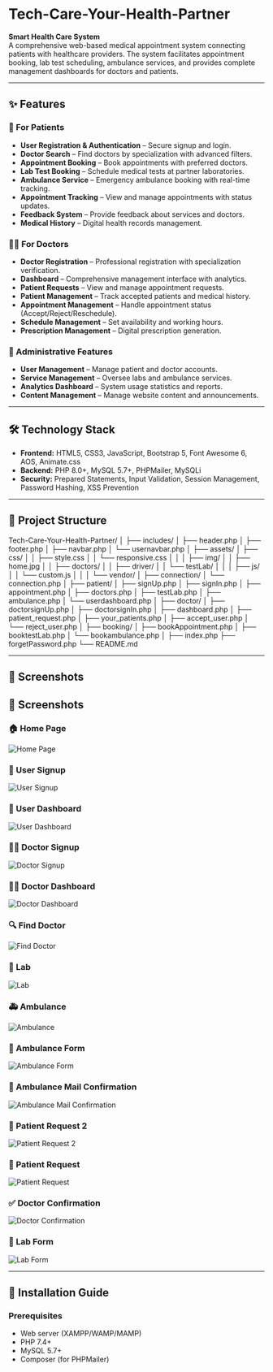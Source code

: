 # Tech-Care-Your-Health-Partner

**Smart Health Care System**  
A comprehensive web-based medical appointment system connecting patients with healthcare providers. The system facilitates appointment booking, lab test scheduling, ambulance services, and provides complete management dashboards for doctors and patients.

---

## ✨ Features

### 👥 For Patients
- **User Registration & Authentication** – Secure signup and login.
- **Doctor Search** – Find doctors by specialization with advanced filters.
- **Appointment Booking** – Book appointments with preferred doctors.
- **Lab Test Booking** – Schedule medical tests at partner laboratories.
- **Ambulance Service** – Emergency ambulance booking with real-time tracking.
- **Appointment Tracking** – View and manage appointments with status updates.
- **Feedback System** – Provide feedback about services and doctors.
- **Medical History** – Digital health records management.

### 👨‍⚕️ For Doctors
- **Doctor Registration** – Professional registration with specialization verification.
- **Dashboard** – Comprehensive management interface with analytics.
- **Patient Requests** – View and manage appointment requests.
- **Patient Management** – Track accepted patients and medical history.
- **Appointment Management** – Handle appointment status (Accept/Reject/Reschedule).
- **Schedule Management** – Set availability and working hours.
- **Prescription Management** – Digital prescription generation.

### 🏥 Administrative Features
- **User Management** – Manage patient and doctor accounts.
- **Service Management** – Oversee labs and ambulance services.
- **Analytics Dashboard** – System usage statistics and reports.
- **Content Management** – Manage website content and announcements.

---

## 🛠️ Technology Stack
- **Frontend:** HTML5, CSS3, JavaScript, Bootstrap 5, Font Awesome 6, AOS, Animate.css  
- **Backend:** PHP 8.0+, MySQL 5.7+, PHPMailer, MySQLi  
- **Security:** Prepared Statements, Input Validation, Session Management, Password Hashing, XSS Prevention  

---

## 📁 Project Structure

Tech-Care-Your-Health-Partner/
│
├── includes/
│ ├── header.php
│ ├── footer.php
│ ├── navbar.php
│ └── usernavbar.php
│
├── assets/
│ ├── css/
│ │ ├── style.css
│ │ └── responsive.css
│ │
│ ├── img/
│ │ ├── home.jpg
│ │ ├── doctors/
│ │ ├── driver/
│ │ └── testLab/
│ │
│ ├── js/
│ │ └── custom.js
│ │
│ └── vendor/
│
├── connection/
│ └── connection.php
│
├── patient/
│ ├── signUp.php
│ ├── signIn.php
│ ├── appointment.php
│ ├── doctors.php
│ ├── testLab.php
│ ├── ambulance.php
│ └── userdashboard.php
│
├── doctor/
│ ├── doctorsignUp.php
│ ├── doctorsignIn.php
│ ├── dashboard.php
│ ├── patient_request.php
│ ├── your_patients.php
│ ├── accept_user.php
│ └── reject_user.php
│
├── booking/
│ ├── bookAppointment.php
│ ├── booktestLab.php
│ └── bookambulance.php
│
├── index.php
├── forgetPassword.php
└── README.md



---

## 📸 Screenshots

## 📸 Screenshots

### 🏠 Home Page
![Home Page](assets/img/home.jpg)

### 📝 User Signup
![User Signup](assets/img/usersignup.jpg)

### 👥 User Dashboard
![User Dashboard](assets/img/userdashboard.jpg)

### 👨‍⚕️ Doctor Signup
![Doctor Signup](assets/img/doctorsignup.jpg)

### 👨‍⚕️ Doctor Dashboard
![Doctor Dashboard](assets/img/doctordashboard.jpg)

### 🔍 Find Doctor
![Find Doctor](assets/img/finddoctor.jpg)

### 🧪 Lab
![Lab](assets/img/lab.jpg)

### 🚑 Ambulance
![Ambulance](assets/img/ambulance.jpg)

### 📝 Ambulance Form
![Ambulance Form](assets/img/ambulanceform.jpg)

### 📧 Ambulance Mail Confirmation
![Ambulance Mail Confirmation](assets/img/ambulance-mail-confirmation.jpg)

### 🧾 Patient Request 2
![Patient Request 2](assets/img/patientrequest2.jpg)

### 🧾 Patient Request
![Patient Request](assets/img/patientrequest.jpg)

### ✅ Doctor Confirmation
![Doctor Confirmation](assets/img/doctor-confirmation.jpg)

### 📝 Lab Form
![Lab Form](assets/img/labform.jpg)



---

## 🔧 Installation Guide

### Prerequisites
- Web server (XAMPP/WAMP/MAMP)  
- PHP 7.4+  
- MySQL 5.7+  
- Composer (for PHPMailer)

